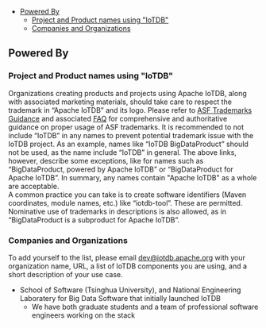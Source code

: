 <!--

    Licensed to the Apache Software Foundation (ASF) under one
    or more contributor license agreements.  See the NOTICE file
    distributed with this work for additional information
    regarding copyright ownership.  The ASF licenses this file
    to you under the Apache License, Version 2.0 (the
    "License"); you may not use this file except in compliance
    with the License.  You may obtain a copy of the License at

        http://www.apache.org/licenses/LICENSE-2.0

    Unless required by applicable law or agreed to in writing,
    software distributed under the License is distributed on an
    "AS IS" BASIS, WITHOUT WARRANTIES OR CONDITIONS OF ANY
    KIND, either express or implied.  See the License for the
    specific language governing permissions and limitations
    under the License.

-->

<!-- TOC -->

- [Powered By](#powered-by)
    - [Project and Product names using "IoTDB"](#project-and-product-names-using-iotdb)
    - [Companies and Organizations](#companies-and-organizations)

<!-- /TOC -->
## Powered By

### Project and Product names using "IoTDB"

Organizations creating products and projects using Apache IoTDB, along with associated marketing materials, should take care to respect the trademark in “Apache IoTDB” and its logo. Please refer to [ASF Trademarks Guidance](https://www.apache.org/foundation/marks/) and associated [FAQ](https://www.apache.org/foundation/marks/faq/) for comprehensive and authoritative guidance on proper usage of ASF trademarks.
It is recommended to not include “IoTDB” in any names to prevent potential trademark issue with the IoTDB project.
As an example, names like “IoTDB BigDataProduct” should not be used, as the name include “IoTDB” in general. The above links, however, describe some exceptions, like for names such as “BigDataProduct, powered by Apache IoTDB” or “BigDataProduct for Apache IoTDB”. In summary, any names contain "Apache IoTDB" as a whole are acceptable.  
A common practice you can take is to create software identifiers (Maven coordinates, module names, etc.) like “iotdb-tool”. These are permitted. Nominative use of trademarks in descriptions is also allowed, as in “BigDataProduct is a subproduct for Apache IoTDB”.

### Companies and Organizations
To add yourself to the list, please email dev@iotdb.apache.org with your organization name, URL, a list of IoTDB components you are using, and a short description of your use case.

- School of Software (Tsinghua University), and National Engineering Laboratery for Big Data Software  that initially launched IoTDB  
	- We have both graduate students and a team of professional software engineers working on the stack
